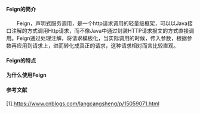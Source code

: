 #### Feign的简介
&emsp;&emsp;Feign，声明式服务调用，是一个http请求调用的轻量级框架，可以以Java接口注解的方式调用Http请求，而不像Java中通过封装HTTP请求报文的方式直接调用。Feign通过处理注解，将请求模板化，当实际调用的时候，传入参数，根据参数再应用到请求上，进而转化成真正的请求，这种请求相对而言比较直观。

#### Feign的特点


#### 为什么使用Feign

#### 参考文献
[1].https://www.cnblogs.com/langcangsheng/p/15059071.html
